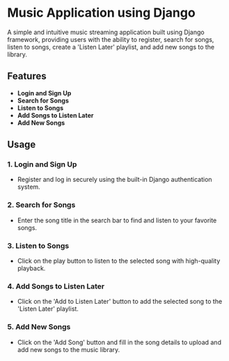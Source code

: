 # Music Application using Django

A simple and intuitive music streaming application built using Django framework, providing users with the ability to register, search for songs, listen to songs, create a 'Listen Later' playlist, and add new songs to the library.

## Features

- **Login and Sign Up**
- **Search for Songs**
- **Listen to Songs**
- **Add Songs to Listen Later**
- **Add New Songs**

## Usage

### 1. Login and Sign Up

- Register and log in securely using the built-in Django authentication system.

### 2. Search for Songs

- Enter the song title in the search bar to find and listen to your favorite songs.

### 3. Listen to Songs

- Click on the play button to listen to the selected song with high-quality playback.

### 4. Add Songs to Listen Later

- Click on the 'Add to Listen Later' button to add the selected song to the 'Listen Later' playlist.

### 5. Add New Songs

- Click on the 'Add Song' button and fill in the song details to upload and add new songs to the music library.
